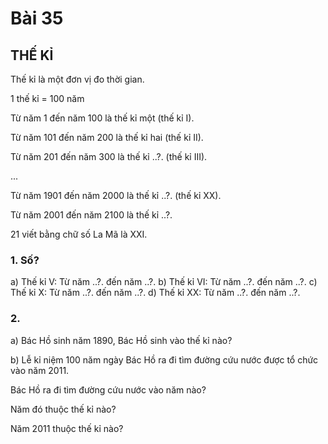 # Bài 35

## THẾ KỈ

Thế kỉ là một đơn vị đo thời gian.

1 thế kỉ = 100 năm

Từ năm 1 đến năm 100 là thế kỉ một (thế kỉ I).

Từ năm 101 đến năm 200 là thế kỉ hai (thế kỉ II).

Từ năm 201 đến năm 300 là thế kỉ ..?. (thế kỉ III).

...

Từ năm 1901 đến năm 2000 là thế kỉ ..?. (thế kỉ XX).

Từ năm 2001 đến năm 2100 là thế kỉ ..?.

21 viết bằng chữ số La Mã là XXI.

### 1. Số?

a) Thế kỉ V: Từ năm ..?. đến năm ..?.
b) Thế kỉ VI: Từ năm ..?. đến năm ..?.
c) Thế kỉ X: Từ năm ..?. đến năm ..?.
d) Thế kỉ XX: Từ năm ..?. đến năm ..?.

### 2.

a) Bác Hồ sinh năm 1890, Bác Hồ sinh vào thế kỉ nào?

b) Lễ kỉ niệm 100 năm ngày Bác Hồ ra đi tìm đường cứu nước được tổ chức vào năm 2011.

Bác Hồ ra đi tìm đường cứu nước vào năm nào?

Năm đó thuộc thế kỉ nào?

Năm 2011 thuộc thế kỉ nào?
